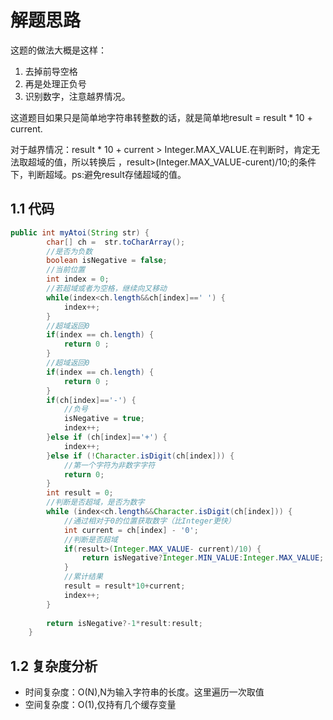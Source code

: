 # 解题思路

这题的做法大概是这样：

1. 去掉前导空格
2. 再是处理正负号
3. 识别数字，注意越界情况。

这道题目如果只是简单地字符串转整数的话，就是简单地result = result * 10 + current.

对于越界情况：result * 10 + current > Integer.MAX_VALUE.在判断时，肯定无法取超域的值，所以转换后 ，result>(Integer.MAX_VALUE-curent)/10;的条件下，判断超域。ps:避免result存储超域的值。



## 1.1 代码

```java
public int myAtoi(String str) {
        char[] ch =  str.toCharArray();
		//是否为负数
		boolean isNegative = false;
		//当前位置
		int index = 0;
		//若超域或者为空格，继续向又移动
		while(index<ch.length&&ch[index]==' ') {
			index++;
		}
		//超域返回0
		if(index == ch.length) {
			return 0 ;
		}
		//超域返回0
		if(index == ch.length) {
			return 0 ;
		}
		if(ch[index]=='-') {
			//负号
			isNegative = true;
			index++;
		}else if (ch[index]=='+') {
			index++;
		}else if (!Character.isDigit(ch[index])) {
			//第一个字符为非数字字符
			return 0;
		}
		int result = 0;
		//判断是否超域，是否为数字
		while (index<ch.length&&Character.isDigit(ch[index])) {
			//通过相对于0的位置获取数字（比Integer更快）
			int current = ch[index] - '0';
			//判断是否超域
			if(result>(Integer.MAX_VALUE- current)/10) {
				return isNegative?Integer.MIN_VALUE:Integer.MAX_VALUE;
			}
			//累计结果
			result = result*10+current;
			index++;
		}
		
		return isNegative?-1*result:result;
    }
```

## 1.2 复杂度分析

* 时间复杂度：O(N),N为输入字符串的长度。这里遍历一次取值
* 空间复杂度：O(1),仅持有几个缓存变量